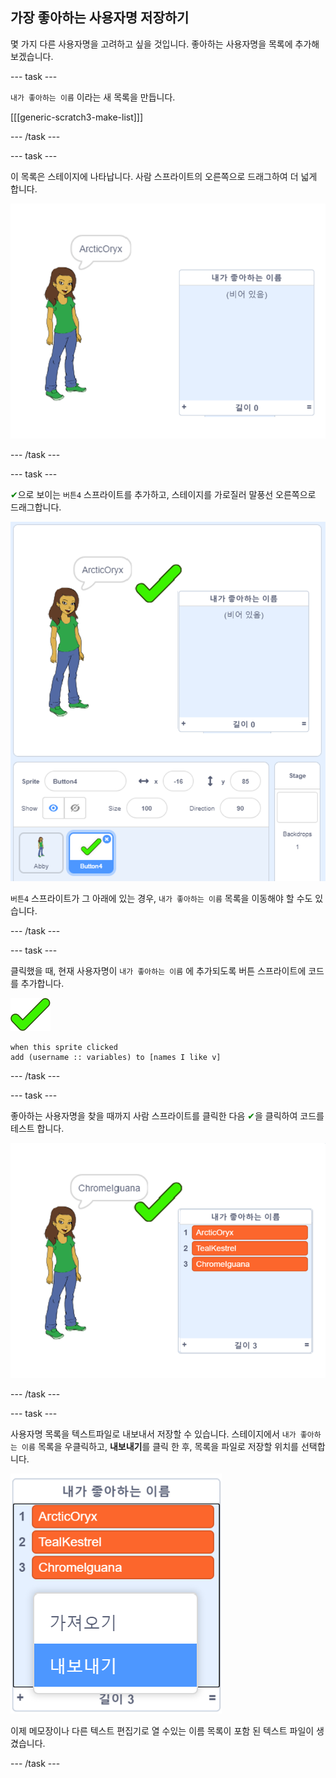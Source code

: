 ## 가장 좋아하는 사용자명 저장하기

몇 가지 다른 사용자명을 고려하고 싶을 것입니다. 좋아하는 사용자명을 목록에 추가해 보겠습니다.

\--- task \---

`내가 좋아하는 이름` 이라는 새 목록을 만듭니다.

[[[generic-scratch3-make-list]]]

\--- /task \---

\--- task \---

이 목록은 스테이지에 나타납니다. 사람 스프라이트의 오른쪽으로 드래그하여 더 넓게 합니다.

![왼쪽 하단에 크기 조정이 강조 표시된 목록 중 마음에 드는 이름](images/usernames-like-stage.png)

\--- /task \---

\--- task \---

<span style="color: green;">✔</span>으로 보이는 `버튼4` 스프라이트를 추가하고, 스테이지를 가로질러 말풍선 오른쪽으로 드래그합니다.

![내가 좋아하는 이름 옆에 있는 스테이지의 초록색 틱 스프라이트](images/usernames-tick.png)

`버튼4` 스프라이트가 그 아래에 있는 경우, `내가 좋아하는 이름` 목록을 이동해야 할 수도 있습니다.

\--- /task \---

\--- task \---

클릭했을 때, 현재 사용자명이 `내가 좋아하는 이름` 에 추가되도록 버튼 스프라이트에 코드를 추가합니다.

![버튼 스프라이트](images/button-sprite.png)

```blocks3
when this sprite clicked
add (username :: variables) to [names I like v]
```

\--- /task \---

\--- task \---

좋아하는 사용자명을 찾을 때까지 사람 스프라이트를 클릭한 다음 <span style="color: green;">✔</span>을 클릭하여 코드를 테스트 합니다.

![내가 좋아하는 이름이 채워진 목록](images/usernames-like-list.png)

\--- /task \---

\--- task \---

사용자명 목록을 텍스트파일로 내보내서 저장할 수 있습니다. 스테이지에서 `내가 좋아하는 이름` 목록을 우클릭하고, **내보내기**를 클릭 한 후, 목록을 파일로 저장할 위치를 선택합니다.

![내보내기 옵션이 강조 표시된 목록 메뉴](images/usernames-export.png)

이제 메모장이나 다른 텍스트 편집기로 열 수있는 이름 목록이 포함 된 텍스트 파일이 생겼습니다.

\--- /task \---